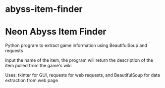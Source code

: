 # abyss-item-finder
# Neon Abyss Item Finder
Python program to extract game information using BeautifulSoup and requests

Input the name of the item, the program will return the description of the item pulled from the game's wiki

Uses: tkinter for GUI, requests for web requests, and BeautifulSoup for data extraction from web page
